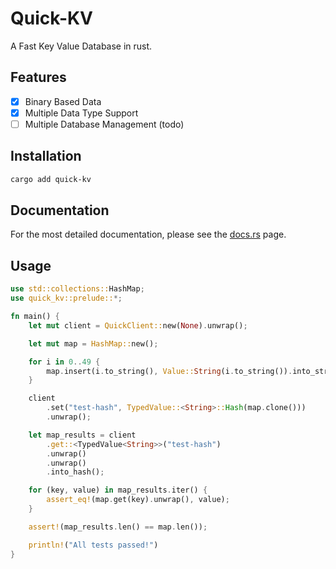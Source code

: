 # Quick-KV

A Fast Key Value Database in rust.

## Features

- [x] Binary Based Data
- [x] Multiple Data Type Support
- [ ] Multiple Database Management (todo)

## Installation

```bash
cargo add quick-kv
```

## Documentation

For the most detailed documentation, please see the [docs.rs](https://docs.rs/quick-kv) page.

## Usage

```rust
use std::collections::HashMap;
use quick_kv::prelude::*;

fn main() {
    let mut client = QuickClient::new(None).unwrap();

    let mut map = HashMap::new();

    for i in 0..49 {
        map.insert(i.to_string(), Value::String(i.to_string()).into_string());
    }

    client
        .set("test-hash", TypedValue::<String>::Hash(map.clone()))
        .unwrap();

    let map_results = client
        .get::<TypedValue<String>>("test-hash")
        .unwrap()
        .unwrap()
        .into_hash();

    for (key, value) in map_results.iter() {
        assert_eq!(map.get(key).unwrap(), value);
    }

    assert!(map_results.len() == map.len());

    println!("All tests passed!")
}

```